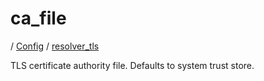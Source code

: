 # ca_file

/ [Config](../..) / [resolver_tls](..) 

TLS certificate authority file. Defaults to system trust store.

